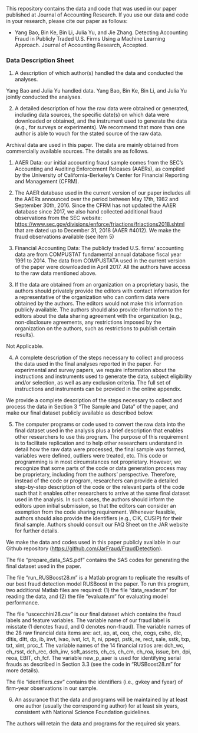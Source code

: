 This repository contains the data and code that was used in our paper published at Journal of Accounting Research. If you use our data and code in your research, please cite our paper as follows:

- Yang Bao, Bin Ke, Bin Li, Julia Yu, and Jie Zhang. Detecting Accounting Fraud in Publicly Traded U.S. Firms Using a Machine Learning Approach. Journal of Accounting Research, Accepted.


### Data Description Sheet

1. A description of which author(s) handled the data and conducted the analyses.

  Yang Bao and Julia Yu handled data. Yang Bao, Bin Ke, Bin Li, and Julia Yu jointly conducted the analyses.

2. A detailed description of how the raw data were obtained or generated, including data sources, the specific date(s) on which data were downloaded or obtained, and the instrument used to generate the data (e.g., for surveys or experiments). We recommend that more than one author is able to vouch for the stated source of the raw data.

  Archival data are used in this paper. The data are mainly obtained from commercially available sources. The details are as follows.

  1) AAER Data: our initial accounting fraud sample comes from the SEC’s Accounting and Auditing Enforcement Releases (AAERs), as compiled by the University of California-Berkeley’s Center for Financial Reporting and Management (CFRM).

  2) The AAER database used in the current version of our paper includes all the AAERs announced over the period between May 17th, 1982 and September 30th, 2016. Since the CFRM has not updated the AAER database since 2017, we also hand collected additional fraud observations from the SEC website: https://www.sec.gov/divisions/enforce/friactions/friactions2018.shtml that are dated up to December 31, 2018 (AAER #4012). We make the fraud observations available (see item 5)

  3) Financial Accounting Data: The publicly traded U.S. firms’ accounting data are from COMPUSTAT fundamental annual database fiscal year 1991 to 2014. The data from COMPUSTATA used in the current version of the paper were downloaded in April 2017.
  All the authors have access to the raw data mentioned above.

3. If the data are obtained from an organization on a proprietary basis, the authors should privately provide the editors with contact information for a representative of the organization who can confirm data were obtained by the authors. The editors would not make this information publicly available. The authors should also provide information to the editors about the data sharing agreement with the organization (e.g., non-disclosure agreements, any restrictions imposed by the organization on the authors, such as restrictions to publish certain results).

  Not Applicable.

4. A complete description of the steps necessary to collect and process the data used in the final analyses reported in the paper. For experimental and survey papers, we require information about the instructions and instruments used to generate the data, subject eligibility and/or selection, as well as any exclusion criteria. The full set of instructions and instruments can be provided in the online appendix.

  We provide a complete description of the steps necessary to collect and process the data in Section 3 “The Sample and Data” of the paper, and make our final dataset publicly available as described below.

5. The computer programs or code used to convert the raw data into the final dataset used in the analysis plus a brief description that enables other researchers to use this program. The purpose of this requirement is to facilitate replication and to help other researchers understand in detail how the raw data were processed, the final sample was formed, variables were defined, outliers were treated, etc. This code or programming is in most circumstances not proprietary. However, we recognize that some parts of the code or data generation process may be proprietary, including from the authors’ perspective. Therefore, instead of the code or program, researchers can provide a detailed step-by-step description of the code or the relevant parts of the code such that it enables other researchers to arrive at the same final dataset used in the analysis. In such cases, the authors should inform the editors upon initial submission, so that the editors can consider an exemption from the code sharing requirement. Whenever feasible, authors should also provide the identifiers (e.g., CIK, CUSIP) for their final sample. Authors should consult our FAQ Sheet on the JAR website for further details.

  We make the data and codes used in this paper publicly available in our Github repository (https://github.com/JarFraud/FraudDetection).

  The file “prepare_data_SAS.pdf” contains the SAS codes for generating the final dataset used in the paper.

  The file “run_RUSBoost28.m” is a Matlab program to replicate the results of our best fraud detection model RUSBoost in the paper. To run this program, two additional Matlab files are required: (1) the file “data_reader.m” for reading the data, and (2) the file “evaluate.m” for evaluating model performance.

  The file “uscecchini28.csv” is our final dataset which contains the fraud labels and feature variables. The variable name of our fraud label is misstate (1 denotes fraud, and 0 denotes non-fraud). The variable names of the 28 raw financial data items are: act, ap, at, ceq, che, cogs, csho, dlc, dltis, dltt, dp, ib, invt, ivao, ivst, lct, lt, ni, ppegt, pstk, re, rect, sale, sstk, txp, txt, xint, prcc_f. The variable names of the 14 financial ratios are: dch_wc, ch_rsst, dch_rec, dch_inv, soft_assets, ch_cs, ch_cm, ch_roa, issue, bm, dpi, reoa, EBIT, ch_fcf. The variable new_p_aaer is used for identifying serial frauds as described in Section 3.3 (see the code in “RUSBoost28.m” for more details).

  The file “identifiers.csv” contains the identifiers (i.e., gvkey and fyear) of firm-year observations in our sample.

6. An assurance that the data and programs will be maintained by at least one author (usually the corresponding author) for at least six years, consistent with National Science Foundation guidelines.

  The authors will retain the data and programs for the required six years.
